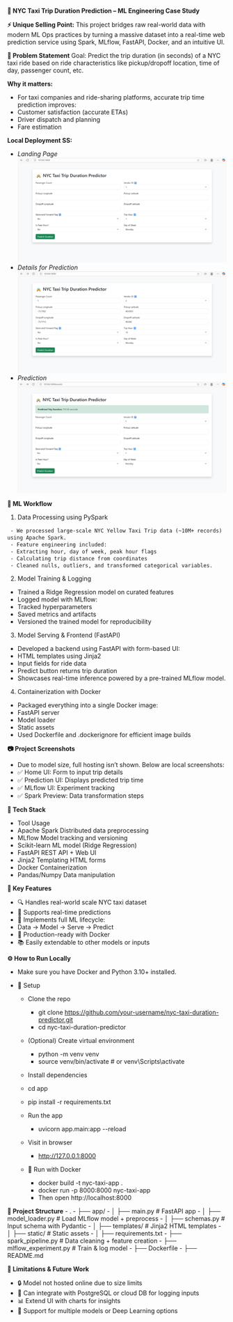**🚖 NYC Taxi Trip Duration Prediction – ML Engineering Case Study**

**⚡ Unique Selling Point:**
This project bridges raw real-world data with modern ML Ops practices by turning a massive dataset into a real-time web prediction service using Spark, MLflow, FastAPI, Docker, and an intuitive UI.

**📌 Problem Statement**
Goal: Predict the trip duration (in seconds) of a NYC taxi ride based on ride characteristics like pickup/dropoff location, time of day, passenger count, etc.

**Why it matters:**
- For taxi companies and ride-sharing platforms, accurate trip time prediction improves:
- Customer satisfaction (accurate ETAs)
- Driver dispatch and planning
- Fare estimation

**Local Deployment SS:**
   - _Landing Page_
       ![Screenshot](images/image.png)
   - _Details for Prediction_
     ![Screenshot](images/Deatils_for_Prediction.png)
   - _Prediction_
     ![Screenshot](images/Prediction.png)

**🧠 ML Workflow**
   1. Data Processing using PySpark
      
     - We processed large-scale NYC Yellow Taxi Trip data (~10M+ records) using Apache Spark.
     - Feature engineering included:
     - Extracting hour, day of week, peak hour flags
     - Calculating trip distance from coordinates
     - Cleaned nulls, outliers, and transformed categorical variables.
   
   2. Model Training & Logging
   
   - Trained a Ridge Regression model on curated features
   - Logged model with MLflow:
   - Tracked hyperparameters
   - Saved metrics and artifacts
   - Versioned the trained model for reproducibility
   
   3. Model Serving & Frontend (FastAPI)
   
   - Developed a backend using FastAPI with form-based UI:
   - HTML templates using Jinja2
   - Input fields for ride data
   - Predict button returns trip duration
   - Showcases real-time inference powered by a pre-trained MLflow model.
   
   4. Containerization with Docker
   
   - Packaged everything into a single Docker image:
   - FastAPI server
   - Model loader
   - Static assets
   - Used Dockerfile and .dockerignore for efficient image builds

**📷 Project Screenshots**

- Due to model size, full hosting isn’t shown. Below are local screenshots:
- ✅ Home UI: Form to input trip details
- ✅ Prediction UI: Displays predicted trip time
- ✅ MLflow UI: Experiment tracking
- ✅ Spark Preview: Data transformation steps



**🧰 Tech Stack**
   - Tool	                           Usage
   - Apache Spark	         Distributed data preprocessing
   - MLflow	               Model tracking and versioning
   - Scikit-learn	         ML model (Ridge Regression)
   - FastAPI	               REST API + Web UI
   - Jinja2	               Templating HTML forms
   - Docker	               Containerization
   - Pandas/Numpy	         Data manipulation

**🧪 Key Features**
   - 🔍 Handles real-world scale NYC taxi dataset
   - 🚀 Supports real-time predictions
   - 🎯 Implements full ML lifecycle:
   - Data → Model → Serve → Predict
   - 🐳 Production-ready with Docker
   - 📚 Easily extendable to other models or inputs

**⚙️ How to Run Locally**
   - Make sure you have Docker and Python 3.10+ installed.
   
   - 🔧 Setup
      - Clone the repo
         - git clone https://github.com/your-username/nyc-taxi-duration-predictor.git
         - cd nyc-taxi-duration-predictor
      
      - (Optional) Create virtual environment
         - python -m venv venv
         - source venv/bin/activate  # or venv\Scripts\activate
      
      - Install dependencies
      - cd app
      - pip install -r requirements.txt
      
      - Run the app
         - uvicorn app.main:app --reload
      
      - Visit in browser
         - http://127.0.0.1:8000
      
      - 🐳 Run with Docker
         - docker build -t nyc-taxi-app .
         - docker run -p 8000:8000 nyc-taxi-app
         - Then open http://localhost:8000

**📂 Project Structure**
      - .
      - ├── app/
      - │   ├── main.py               # FastAPI app
      - │   ├── model_loader.py       # Load MLflow model + preprocess
      - │   ├── schemas.py            # Input schema with Pydantic
      - │   ├── templates/            # Jinja2 HTML templates
      - │   ├── static/               # Static assets
      - │   ├── requirements.txt
      - ├── spark_pipeline.py         # Data cleaning + feature creation
      - ├── mlflow_experiment.py      # Train & log model
      - ├── Dockerfile
      - ├── README.md

**🚧 Limitations & Future Work**
- 🔒 Model not hosted online due to size limits
- 🔄 Can integrate with PostgreSQL or cloud DB for logging inputs
- 📊 Extend UI with charts for insights
- 🤖 Support for multiple models or Deep Learning options
